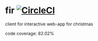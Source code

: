 # fir [![CircleCI](https://circleci.com/gh/skalagi/fir.svg?style=svg)](https://circleci.com/gh/skalagi/fir)
client for interactive web-app for christmas

code coverage: 82.02%

